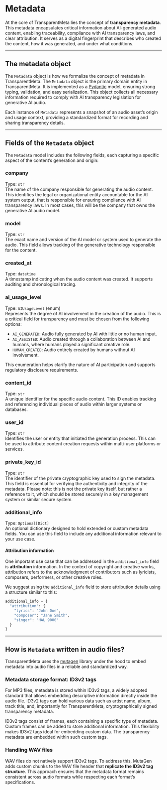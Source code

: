# Metadata

At the core of TransparentMeta lies the concept of **transparency metadata**. This
metadata encapsulates critical information about AI-generated audio content,
enabling traceability, compliance with AI transparency laws, and clear
attribution. It serves as a digital fingerprint that describes who created the
content, how it was generated, and under what conditions.

---

## The metadata object

The `Metadata` object is how we formalize the concept of metadata in 
TransparentMeta. The `Metadata` object is the primary domain entity in 
TransparentMeta. It is implemented as a [Pydantic](https://docs.pydantic.dev/latest/) model, 
ensuring strong typing, validation, and easy
serialization. This object collects all necessary information required to comply
with AI transparency legislation for generative AI audio.

Each instance of `Metadata` represents a snapshot of an audio asset’s origin
and usage context, providing a standardized format for recording and sharing
transparency details.

---

## Fields of the `Metadata` object

The `Metadata` model includes the following fields, each capturing a specific
aspect of the content’s generation and origin:

### company  
Type: `str`  
The name of the company responsible for generating the audio content. This
identifies the legal or organizational entity accountable for the AI system
output, that is responsible for ensuring compliance with AI transparency 
laws. In most cases, this will be the company that owns the generative AI 
audio model.

### model  
Type: `str`  
The exact name and version of the AI model or system used to generate the audio.
This field allows tracking of the generative technology responsible for the
content.

### created_at  
Type: `datetime`  
A timestamp indicating when the audio content was created. It supports auditing
and chronological tracing.

### ai_usage_level  
Type: `AIUsageLevel` (enum)  
Represents the degree of AI involvement in the creation of the audio. This is a
critical field for transparency and must be chosen from the following options:

- `AI_GENERATED`: Audio fully generated by AI with little or no human input.  
- `AI_ASSISTED`: Audio created through a collaboration between AI and humans,
  where humans played a significant creative role.  
- `HUMAN_CREATED`: Audio entirely created by humans without AI involvement.

This enumeration helps clarify the nature of AI participation and supports
regulatory disclosure requirements.

### content_id  
Type: `str`  
A unique identifier for the specific audio content. This ID enables tracking and
referencing individual pieces of audio within larger systems or databases.

### user_id  
Type: `str`  
Identifies the user or entity that initiated the generation process. This can be
used to attribute content creation requests within multi-user platforms or
services.

### private_key_id  
Type: `str`  
The identifier of the private cryptographic key used to sign the metadata. This
field is essential for verifying the authenticity and integrity of the metadata.
Please note: this is not the private key itself, but rather a reference to it, 
which should be stored securely in a key management system or similar secure 
system.

### additional_info  
Type: `Optional[Dict]`  
An optional dictionary designed to hold extended or custom metadata fields. You
can use this field to include any additional information relevant to your 
use case.

#### Attribution information
One important use case that can be addressed in the `additional_info` field is 
**attribution** information. In the context of copyright and creative works, 
attribution refers to the acknowledgment of contributors such as lyricists, 
composers, performers, or other creative roles.

We suggest using the `additional_info` field to store attribution details 
using a structure similar to this:

```python
additional_info = {
  "attribution": {
    "lyrics": "John Doe",
    "composer": "Jane Smith",
    "singer": "HAL 9000"
  }
}
```

---

## How is `Metadata` written in audio files?

TransparentMeta uses the [mutagen](https://mutagen.readthedocs.io/en/latest/) library under the hood to embed metadata into audio files in a reliable and standardized way.

### Metadata storage format: ID3v2 tags

For MP3 files, metadata is stored within ID3v2 tags, a widely adopted
standard that allows embedding descriptive information directly inside the
audio file. ID3v2 tags can hold various data such as artist name, album, track
title, and, importantly for TransparentMeta, cryptographically signed
transparency metadata.

ID3v2 tags consist of frames, each containing a specific type of metadata.
Custom frames can be added to store additional information. This flexibility
makes ID3v2 tags ideal for embedding custom data. The transparency metadata are
embedded within such custom tags.

### Handling WAV files

WAV files do not natively support ID3v2 tags. To address this, MutaGen adds 
custom chunks to the WAV file header that **replicate the ID3v2 tag 
structure**. This approach ensures that the metadata format remains 
consistent across audio formats while respecting each format’s specifications.